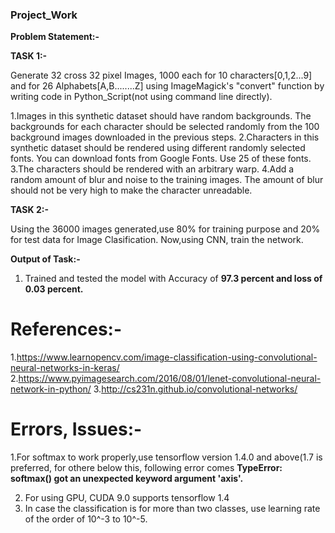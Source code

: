 ### Project_Work
**Problem Statement:-**

**TASK 1:-**

Generate 32 cross 32 pixel Images, 1000 each for 10 characters[0,1,2...9] and for 26 Alphabets[A,B........Z] using ImageMagick's "convert" function by writing code in Python_Script(not using command line directly).

1.Images in this synthetic dataset should have random backgrounds. The backgrounds for each character should be selected randomly from the 100 background images downloaded in the previous steps. 
2.Characters in this synthetic dataset should be rendered using different randomly selected fonts. You can download fonts from Google Fonts. Use 25 of these fonts. 
3.The characters should be rendered with an arbitrary warp.
4.Add a random amount of blur and noise to the training images. The amount of blur should not be very high to make the character unreadable. 


**TASK 2:-**

Using the 36000 images generated,use 80% for training purpose and 20% for test data for Image Clasification.
Now,using CNN, train the network.


**Output of Task:-**

1. Trained and tested the model with Accuracy of **97.3 percent and loss of 0.03 percent.**

# References:-
1.https://www.learnopencv.com/image-classification-using-convolutional-neural-networks-in-keras/
2.https://www.pyimagesearch.com/2016/08/01/lenet-convolutional-neural-network-in-python/
3.http://cs231n.github.io/convolutional-networks/

# Errors, Issues:-
1.For softmax to work properly,use tensorflow version 1.4.0 and above(1.7 is preferred, for othere below this, following error comes
  **TypeError: softmax() got an unexpected keyword argument 'axis'.**
  
2. For using GPU, CUDA 9.0 supports tensorflow 1.4 
3. In case the classification is for more than two classes, use learning rate of the order of 10^-3 to 10^-5.




